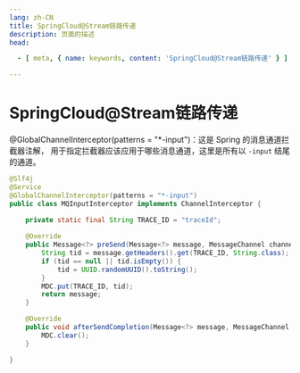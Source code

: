 ```yaml
---
lang: zh-CN
title: SpringCloud@Stream链路传递
description: 页面的描述
head:

  - [ meta, { name: keywords, content: 'SpringCloud@Stream链路传递' } ]

---
```


# SpringCloud@Stream链路传递

@GlobalChannelInterceptor(patterns = "*-input")：这是 Spring 的消息通道拦截器注解，
用于指定拦截器应该应用于哪些消息通道，这里是所有以 `-input` 结尾的通道。

```java
@Slf4j
@Service
@GlobalChannelInterceptor(patterns = "*-input")
public class MQInputInterceptor implements ChannelInterceptor {
    
    private static final String TRACE_ID = "traceId";

    @Override
    public Message<?> preSend(Message<?> message, MessageChannel channel) {
        String tid = message.getHeaders().get(TRACE_ID, String.class);
        if (tid == null || tid.isEmpty()) {
            tid = UUID.randomUUID().toString();
        }
        MDC.put(TRACE_ID, tid);
        return message;
    }

    @Override
    public void afterSendCompletion(Message<?> message, MessageChannel channel, boolean sent, Exception ex) {
        MDC.clear();
    }

}
```

<Comment></Comment>